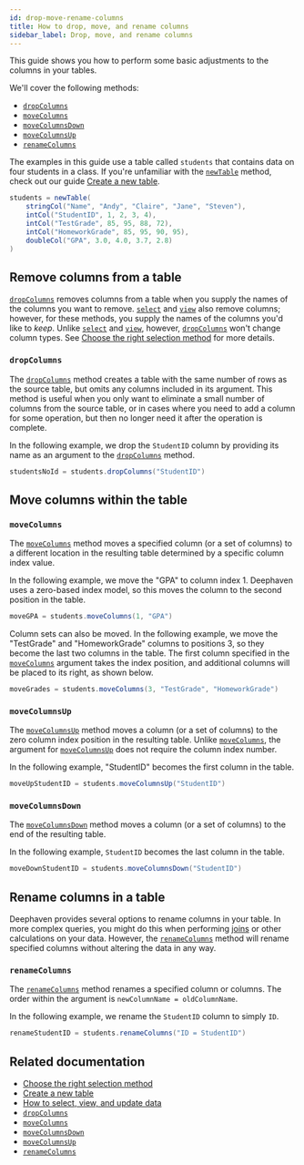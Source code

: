 ```yaml
---
id: drop-move-rename-columns
title: How to drop, move, and rename columns
sidebar_label: Drop, move, and rename columns
---
```


This guide shows you how to perform some basic adjustments to the columns in your tables.

We'll cover the following methods:

- [`dropColumns`](../reference/table-operations/select/drop-columns.md)
- [`moveColumns`](../reference/table-operations/select/move-columns.md)
- [`moveColumnsDown`](../reference/table-operations/select/move-columns-down.md)
- [`moveColumnsUp`](../reference/table-operations/select/move-columns-up.md)
- [`renameColumns`](../reference/table-operations/select/rename-columns.md)

The examples in this guide use a table called `students` that contains data on four students in a class. If you're unfamiliar with the [`newTable`](../reference/table-operations/create/newTable.md) method, check out our guide [Create a new table](./new-table.md).

```groovy test-set=1
students = newTable(
    stringCol("Name", "Andy", "Claire", "Jane", "Steven"),
    intCol("StudentID", 1, 2, 3, 4),
    intCol("TestGrade", 85, 95, 88, 72),
    intCol("HomeworkGrade", 85, 95, 90, 95),
    doubleCol("GPA", 3.0, 4.0, 3.7, 2.8)
)
```

## Remove columns from a table

[`dropColumns`](../reference/table-operations/select/drop-columns.md) removes columns from a table when you supply the names of the columns you want to remove. [`select`](../reference/table-operations/select/select.md) and [`view`](../reference/table-operations/select/view.md) also remove columns; however, for these methods, you supply the names of the columns you'd like to _keep_. Unlike [`select`](../reference/table-operations/select/select.md) and [`view`](../reference/table-operations/select/view.md), however, [`dropColumns`](../reference/table-operations/select/drop-columns.md) won't change column types. See [Choose the right selection method](../conceptual/choose-select-view-update.md) for more details.

### `dropColumns`

The [`dropColumns`](../reference/table-operations/select/drop-columns.md) method creates a table with the same number of rows as the source table, but omits any columns included in its argument. This method is useful when you only want to eliminate a small number of columns from the source table, or in cases where you need to add a column for some operation, but then no longer need it after the operation is complete.

In the following example, we drop the `StudentID` column by providing its name as an argument to the [`dropColumns`](../reference/table-operations/select/drop-columns.md) method.

```groovy test-set=1
studentsNoId = students.dropColumns("StudentID")
```

## Move columns within the table

### `moveColumns`

The [`moveColumns`](../reference/table-operations/select/move-columns.md) method moves a specified column (or a set of columns) to a different location in the resulting table determined by a specific column index value.

In the following example, we move the "GPA" to column index 1. Deephaven uses a zero-based index model, so this moves the column to the second position in the table.

```groovy test-set=1
moveGPA = students.moveColumns(1, "GPA")
```

Column sets can also be moved. In the following example, we move the "TestGrade" and "HomeworkGrade" columns to positions 3, so they become the last two columns in the table. The first column specified in the [`moveColumns`](../reference/table-operations/select/move-columns.md) argument takes the index position, and additional columns will be placed to its right, as shown below.

```groovy test-set=1
moveGrades = students.moveColumns(3, "TestGrade", "HomeworkGrade")
```

### `moveColumnsUp`

The [`moveColumnsUp`](../reference/table-operations/select/move-columns-up.md) method moves a column (or a set of columns) to the zero column index position in the resulting table. Unlike [`moveColumns`](../reference/table-operations/select/move-columns.md), the argument for [`moveColumnsUp`](../reference/table-operations/select/move-columns-up.md) does not require the column index number.

In the following example, "StudentID" becomes the first column in the table.

```groovy test-set=1
moveUpStudentID = students.moveColumnsUp("StudentID")
```

### `moveColumnsDown`

The [`moveColumnsDown`](../reference/table-operations/select/move-columns-down.md) method moves a column (or a set of columns) to the end of the resulting table.

In the following example, `StudentID` becomes the last column in the table.

```groovy test-set=1
moveDownStudentID = students.moveColumnsDown("StudentID")
```

## Rename columns in a table

Deephaven provides several options to rename columns in your table. In more complex queries, you might do this when performing [joins](./joins-overview.md) or other calculations on your data. However, the [`renameColumns`](../reference/table-operations/select/rename-columns.md) method will rename specified columns without altering the data in any way.

### `renameColumns`

The [`renameColumns`](../reference/table-operations/select/rename-columns.md) method renames a specified column or columns. The order within the argument is `newColumnName = oldColumnName`.

In the following example, we rename the `StudentID` column to simply `ID`.

```groovy test-set=1
renameStudentID = students.renameColumns("ID = StudentID")
```

## Related documentation

- [Choose the right selection method](../conceptual/choose-select-view-update.md)
- [Create a new table](./new-table.md)
- [How to select, view, and update data](./use-select-view-update.md)
- [`dropColumns`](../reference/table-operations/select/drop-columns.md)
- [`moveColumns`](../reference/table-operations/select/move-columns.md)
- [`moveColumnsDown`](../reference/table-operations/select/move-columns-down.md)
- [`moveColumnsUp`](../reference/table-operations/select/move-columns-up.md)
- [`renameColumns`](../reference/table-operations/select/rename-columns.md)
